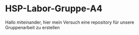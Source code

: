 # HSP-Labor-Gruppe-A4
Hallo miteinander, hier mein Versuch eine repository für unsere Gruppenarbeit zu erstellen 
